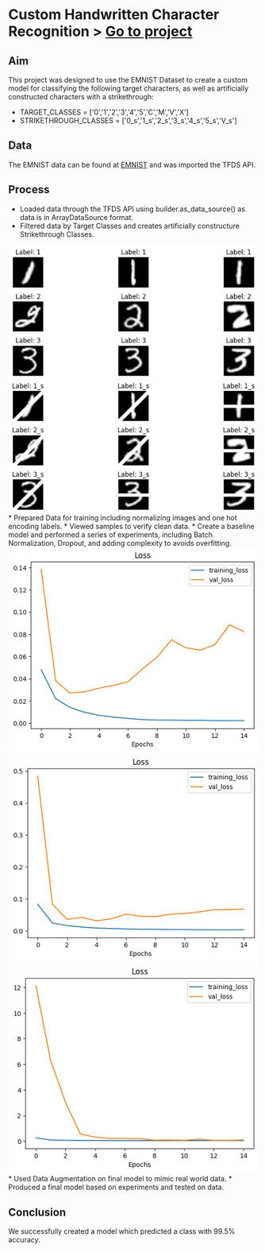 # Custom Handwritten Character Recognition > [Go to project](https://github.com/tophercollins/handwritten-character-recognition)

## Aim

This project was designed to use the EMNIST Dataset to create a custom model for classifying the following target characters, as well as artificially constructed characters with a strikethrough:
* TARGET_CLASSES = ['0','1','2','3','4','5','C','M','V','X']
* STRIKETHROUGH_CLASSES = ['0_s','1_s','2_s','3_s','4_s','5_s','V_s']

## Data

The EMNIST data can be found at [EMNIST](https://www.tensorflow.org/datasets/catalog/emnist) and was imported the TFDS API.

## Process

* Loaded data through the TFDS API using builder.as_data_source() as data is in ArrayDataSource format.
* Filtered data by Target Classes and creates artificially constructure Strikethrough Classes.
<img src="images/character-display-grid-normal.png?raw=true"/>
<img src="images/character-display-grid-strikethrough.png?raw=true"/>
* Prepared Data for training including normalizing images and one hot encoding labels.
* Viewed samples to verify clean data.
* Create a baseline model and performed a series of experiments, including Batch Normalization, Dropout, and adding complexity to avoids overfitting.
<img src="images/character-plot-1.png?raw=true"/>
<img src="images/character-plot-2.png?raw=true"/>
<img src="images/character-plot-3.png?raw=true"/>
* Used Data Augmentation on final model to mimic real world data.
* Produced a final model based on experiments and tested on data.

## Conclusion

We successfully created a model which predicted a class with 99.5% accuracy.
